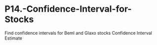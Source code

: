 # P14.-Confidence-Interval-for-Stocks
Find confidence intervals for Beml and Glaxo stocks
Confidence Interval Estimate
